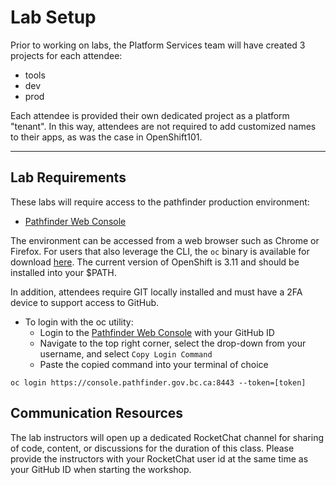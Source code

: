 # Lab Setup
Prior to working on labs, the Platform Services team will have created 3
projects for each attendee:
- tools
- dev
- prod

Each attendee is provided their own dedicated project as a platform "tenant". In this way, attendees are not required to add customized names to their apps, as was the case in OpenShift101.

---

## Lab Requirements
These labs will require access to the pathfinder production environment:
- [Pathfinder Web Console](https://console.pathfinder.gov.bc.ca:8443/console/)


The environment can be accessed from a web browser such as Chrome or Firefox. For
users that also leverage the CLI, the `oc` binary is available for download [here](https://github.com/openshift/origin/releases/tag/v3.11.0).
The current version of OpenShift is 3.11 and should be installed into your $PATH.

In addition, attendees require GIT locally installed and must have a 2FA device to support access to GitHub.

- To login with the oc utility:
    - Login to the [Pathfinder Web Console](https://console.pathfinder.gov.bc.ca:8443/console/) with your GitHub ID
    - Navigate to the top right corner, select the drop-down from your username, and select `Copy Login Command`
    - Paste the copied command into your terminal of choice

```
oc login https://console.pathfinder.gov.bc.ca:8443 --token=[token]
```

## Communication Resources
The lab instructors will open up a dedicated RocketChat channel for sharing of code, content, or discussions for the duration of this class.
Please provide the instructors with your RocketChat user id at the same time as your GitHub ID when starting the workshop.
